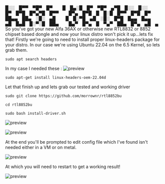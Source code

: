 
█░░ █▀▀ ▀█▀ █▀   █ █▄░█ █▀ ▀█▀ ▄▀█ █░░ █░░   █▀ █▀█ █▀▄▀█ █▀▀   █▀▄ █▀█ █ █░█ █▀▀ █▀█ █▀ ██▄▄ ██▄ ░█░ ▄█   █ █░▀█ ▄█ ░█░ █▀█ █▄▄ █▄▄   ▄█ █▄█ █░▀░█ ██▄   █▄▀ █▀▄ █ ▀▄▀ ██▄ █▀▄ ▄█ ▄
So you've got your new Alfa 36AX or otherwise new RTL8832 or 8852 chipset based dongle and now your linux distro won't pick it up...lets fix that!
Firstly we're going to need to install proper linux-headers package for your distro.  In our case we're using Ubuntu 22.04 on the 6.5 Kernel, so lets grab them.


```sudo apt search headers```

In my case I needed these :
![preview](img/headers.png) 

```sudo apt-get install linux-headers-oem-22.04d```

Let that finish up and lets grab our tested and working driver

```sudo git clone https://github.com/morrownr/rtl8852bu```

```cd rtl8852bu```

```sudo bash install-driver.sh```

![preview](img/drivers.png)

![preview](img/install.png)

At the end you'll be prompted to edit config file which I've found isn't needed either in a VM or on metal.

![preview](img/dkms.png)

At which you will need to restart to get a working result!

![preview](img/finish.png)
